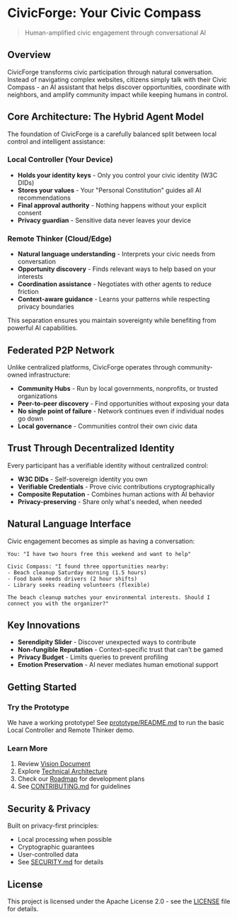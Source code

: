 # CivicForge: Your Civic Compass

> Human-amplified civic engagement through conversational AI

## Overview

CivicForge transforms civic participation through natural conversation. Instead of navigating complex websites, citizens simply talk with their Civic Compass - an AI assistant that helps discover opportunities, coordinate with neighbors, and amplify community impact while keeping humans in control.

## Core Architecture: The Hybrid Agent Model

The foundation of CivicForge is a carefully balanced split between local control and intelligent assistance:

### Local Controller (Your Device)
- **Holds your identity keys** - Only you control your civic identity (W3C DIDs)
- **Stores your values** - Your "Personal Constitution" guides all AI recommendations  
- **Final approval authority** - Nothing happens without your explicit consent
- **Privacy guardian** - Sensitive data never leaves your device

### Remote Thinker (Cloud/Edge)
- **Natural language understanding** - Interprets your civic needs from conversation
- **Opportunity discovery** - Finds relevant ways to help based on your interests
- **Coordination assistance** - Negotiates with other agents to reduce friction
- **Context-aware guidance** - Learns your patterns while respecting privacy boundaries

This separation ensures you maintain sovereignty while benefiting from powerful AI capabilities.

## Federated P2P Network

Unlike centralized platforms, CivicForge operates through community-owned infrastructure:

- **Community Hubs** - Run by local governments, nonprofits, or trusted organizations
- **Peer-to-peer discovery** - Find opportunities without exposing your data
- **No single point of failure** - Network continues even if individual nodes go down
- **Local governance** - Communities control their own civic data

## Trust Through Decentralized Identity

Every participant has a verifiable identity without centralized control:

- **W3C DIDs** - Self-sovereign identity you own
- **Verifiable Credentials** - Prove civic contributions cryptographically
- **Composite Reputation** - Combines human actions with AI behavior
- **Privacy-preserving** - Share only what's needed, when needed

## Natural Language Interface

Civic engagement becomes as simple as having a conversation:

```
You: "I have two hours free this weekend and want to help"

Civic Compass: "I found three opportunities nearby:
- Beach cleanup Saturday morning (1.5 hours)
- Food bank needs drivers (2 hour shifts)
- Library seeks reading volunteers (flexible)

The beach cleanup matches your environmental interests. Should I connect you with the organizer?"
```

## Key Innovations

- **Serendipity Slider** - Discover unexpected ways to contribute
- **Non-fungible Reputation** - Context-specific trust that can't be gamed
- **Privacy Budget** - Limits queries to prevent profiling
- **Emotion Preservation** - AI never mediates human emotional support

## Getting Started

### Try the Prototype

We have a working prototype! See [prototype/README.md](./prototype/README.md) to run the basic Local Controller and Remote Thinker demo.

### Learn More

1. Review [Vision Document](./civic-compass-vision/CIVIC_COMPASS_CIVICFORGE_VISION.md)
2. Explore [Technical Architecture](./civic-compass-vision/CIVIC_COMPASS_TECHNICAL_SPEC.md)  
3. Check our [Roadmap](./ROADMAP.md) for development plans
4. See [CONTRIBUTING.md](./CONTRIBUTING.md) for guidelines

## Security & Privacy

Built on privacy-first principles:
- Local processing when possible
- Cryptographic guarantees
- User-controlled data
- See [SECURITY.md](./SECURITY.md) for details

## License

This project is licensed under the Apache License 2.0 - see the [LICENSE](./LICENSE) file for details.